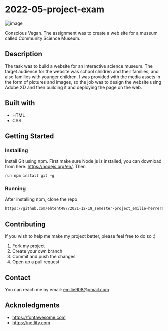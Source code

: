 # 2022-05-project-exam

![image](https://phenomenal-otter-e0354e.netlify.app/images/project-exam_conscious-vegan.png)

Conscious Vegan. 
The assignment was to create a web site for a museum called Community Science Museum.

## Description
The task was to build a website for an interactive science museum. The target audience for the website was school children and their families, and also families with younger children. I was provided with the media assets in the form of pictures and images, so the job was to design the website using Adobe XD and then building it and deploying the page on the web. 
## Built with
- HTML
- CSS
## Getting Started
### Installing
Install Git using npm. First make sure Node.js is installed, you can download from here: https://nodejs.org/en/. Then 

```bash
run npm install git –g 
```

### Running
After installing npm, clone the repo
```bash
https://github.com/ehteht487/2021-12-19_semester-project_emilie-herrera-thomsen_repo
```
## Contributing
If you wish to help me make my project better, please feel free to do so :) 
1. Fork my project
2. Create your own branch
3. Commit and push the changes
4. Open up a pull request
## Contact
You can reach me by email: emilie908@gmail.com
## Acknoledgments
- https://fontawesome.com
- https://netlify.com
